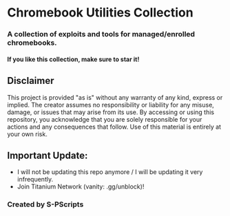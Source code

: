 # Chromebook Utilities Collection
### A collection of exploits and tools for managed/enrolled chromebooks.

#### If you like this collection, make sure to star it!

## Disclaimer
This project is provided "as is" without any warranty of any kind, express or implied. The creator assumes no responsibility or liability for any misuse, damage, or issues that may arise from its use. 
By accessing or using this repository, you acknowledge that you are solely responsible for your actions and any consequences that follow. Use of this material is entirely at your own risk.

## Important Update:
- I will not be updating this repo anymore / I will be updating it very infrequently.
- Join Titanium Network (vanity: .gg/unblock)!

### Created by S-PScripts
